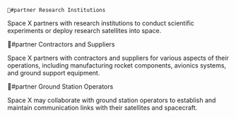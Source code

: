     👥#partner Research Institutions

Space X partners with research institutions to conduct scientific experiments or deploy research satellites into space.

👥#partner Contractors and Suppliers

Space X partners with contractors and suppliers for various aspects of their operations, including manufacturing rocket components, avionics systems, and ground support equipment.

👥#partner Ground Station Operators

Space X may collaborate with ground station operators to establish and maintain communication links with their satellites and spacecraft.


